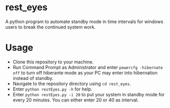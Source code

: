 # rest_eyes
A python program to automate standby mode in time intervals for windows users to break the continued system work.

# Usage
* Clone this repository to your machine.
* Run Command Prompt as Administrator and enter `powercfg -hibernate off` to turn off hiberante mode as your PC may enter into hibernation instead of standby.
* Navigate to the repository directory using `cd rest_eyes`.
* Enter `python restEyes.py -h` for help.
* Enter `python restEyes.py -i 20` to put your system in standby mode for every 20 minutes. You can either enter 20 or 40 as interval.



